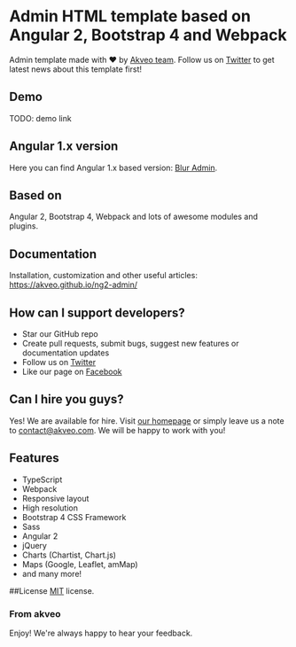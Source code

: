 # Admin HTML template based on Angular 2, Bootstrap 4 and Webpack 

Admin template made with ♥ by [Akveo team](http://akveo.com/). Follow us on [Twitter](https://twitter.com/akveo_inc) to get latest news about this template first!

## Demo

TODO: demo link

## Angular 1.x version
Here you can find Angular 1.x based version: [Blur Admin](http://akveo.github.io/blur-admin/).

## Based on
Angular 2, Bootstrap 4, Webpack and lots of awesome modules and plugins.

## Documentation
Installation, customization and other useful articles: https://akveo.github.io/ng2-admin/

## How can I support developers?
- Star our GitHub repo
- Create pull requests, submit bugs, suggest new features or documentation updates
- Follow us on [Twitter](https://twitter.com/akveo_inc)
- Like our page on [Facebook](https://www.facebook.com/akveo/)

## Can I hire you guys?
Yes! We are available for hire. Visit [our homepage](http://akveo.com/) or simply leave us a note to [contact@akveo.com](mailto:contact@akveo.com). We will be happy to work with you!

## Features
* TypeScript
* Webpack
* Responsive layout
* High resolution
* Bootstrap 4 CSS Framework
* Sass
* Angular 2
* jQuery
* Charts (Chartist, Chart.js)
* Maps (Google, Leaflet, amMap)
* and many more!

##License
[MIT](LICENSE.txt) license.

### From akveo

Enjoy!
We're always happy to hear your feedback.
